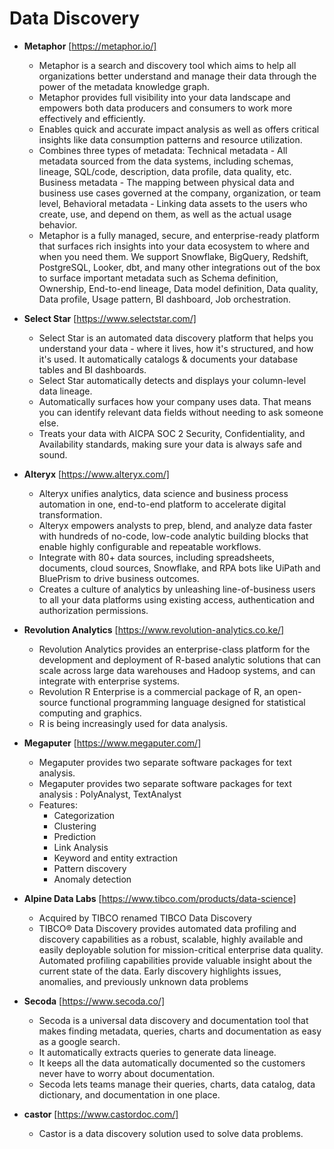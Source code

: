 # Data Discovery

- **Metaphor** [https://metaphor.io/]
  - Metaphor is a search and discovery tool which aims to help all organizations better understand and manage their data through the power of the metadata knowledge graph.  
  - Metaphor provides full visibility into your data landscape and empowers both data producers and consumers to work more effectively and efficiently.
  - Enables quick and accurate impact analysis as well as offers critical insights like data consumption patterns and resource utilization.
  - Combines three types of metadata: Technical metadata - All metadata sourced from the data systems, including schemas, lineage, SQL/code, description, data profile, data quality, etc. Business metadata - The mapping between physical data and business use cases governed at the company, organization, or team level,    Behavioral metadata - Linking data assets to the users who create, use, and depend on them, as well as the actual usage behavior.
  - Metaphor is a fully managed, secure, and enterprise-ready platform that surfaces rich insights into your data ecosystem to where and when you need them. We support Snowflake, BigQuery, Redshift, PostgreSQL, Looker, dbt, and many other integrations out of the box to surface important metadata such as Schema definition, Ownership, End-to-end lineage, Data model definition, Data quality, Data profile, Usage pattern, BI dashboard, Job orchestration.

- **Select Star** [https://www.selectstar.com/]
  - Select Star is an automated data discovery platform that helps you understand your data - where it lives, how it's structured, and how it's used. It automatically catalogs & documents your database tables and BI dashboards.
  - Select Star automatically detects and displays your column-level data lineage.
  - Automatically surfaces how your company uses data. That means you can identify relevant data fields without needing to ask someone else.
  - Treats your data with AICPA SOC 2 Security, Confidentiality, and Availability standards, making sure your data is always safe and sound.

- **Alteryx** [https://www.alteryx.com/]
  - Alteryx unifies analytics, data science and business process automation in one, end-to-end platform to accelerate digital transformation.
  - Alteryx empowers analysts to prep, blend, and analyze data faster with hundreds of no-code, low-code analytic building blocks that enable highly configurable and repeatable workflows.
  - Integrate with 80+ data sources, including spreadsheets, documents, cloud sources, Snowflake, and RPA bots like UiPath and BluePrism to drive business outcomes.
  - Creates a culture of analytics by unleashing line-of-business users to all your data platforms using existing access, authentication and authorization permissions.

- **Revolution Analytics** [https://www.revolution-analytics.co.ke/]
  - Revolution Analytics provides an enterprise-class platform for the development and deployment of R-based analytic solutions that can scale across large data warehouses and Hadoop systems, and can integrate with enterprise systems.
  - Revolution R Enterprise is a commercial package of R, an open-source functional programming language designed for statistical computing and graphics.
  - R is being increasingly used for data analysis.
  
- **Megaputer** [https://www.megaputer.com/]
  - Megaputer provides two separate software packages for text analysis.
  - Megaputer provides two separate software packages for text analysis : PolyAnalyst, TextAnalyst
  - Features:
    - Categorization
    - Clustering
    - Prediction
    - Link Analysis
    - Keyword and entity extraction
    - Pattern discovery
    - Anomaly detection

- **Alpine Data Labs** [https://www.tibco.com/products/data-science]
  - Acquired by TIBCO renamed TIBCO Data Discovery
  - TIBCO® Data Discovery provides automated data profiling and discovery capabilities as a robust, scalable, highly available and easily deployable solution for mission-critical enterprise data quality.   Automated profiling capabilities provide valuable insight about the current state of the data. Early discovery highlights issues, anomalies, and previously unknown data problems

- **Secoda** [https://www.secoda.co/]
  - Secoda is a universal data discovery and documentation tool that makes finding metadata, queries, charts and documentation as easy as a google search.
  - It automatically extracts queries to generate data lineage.
  - It keeps all the data automatically documented so the customers never have to worry about documentation.
  - Secoda lets teams manage their queries, charts, data catalog, data dictionary, and documentation in one place.

- **castor** [https://www.castordoc.com/]
  - Castor is a data discovery solution used to solve data problems.
  